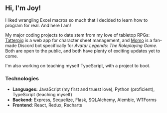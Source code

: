 ## Hi, I'm Joy!

I liked wrangling Excel macros so much that I decided to learn how to program for real. And here I am!

My major coding projects to date stem from my love of tabletop RPGs: [Tatterpig](https://github.com/ohalloranjm/tatterpig) is a web app for character sheet management, and [Momo](https://github.com/ohalloranjm/momo) is a fan-made Discord bot specifically for _Avatar Legends: The Roleplaying Game_. Both are open to the public, and both have plenty of exciting updates yet to come.

I'm also working on teaching myself TypeScript, with a project to boot.

### Technologies

- **Languages:** JavaScript (my first and truest love), Python (proficient), TypeScript (teaching myself)
- **Backend:** Express, Sequelize, Flask, SQLAlchemy, Alembic, WTForms
- **Frontend**: React, Redux, Recharts
